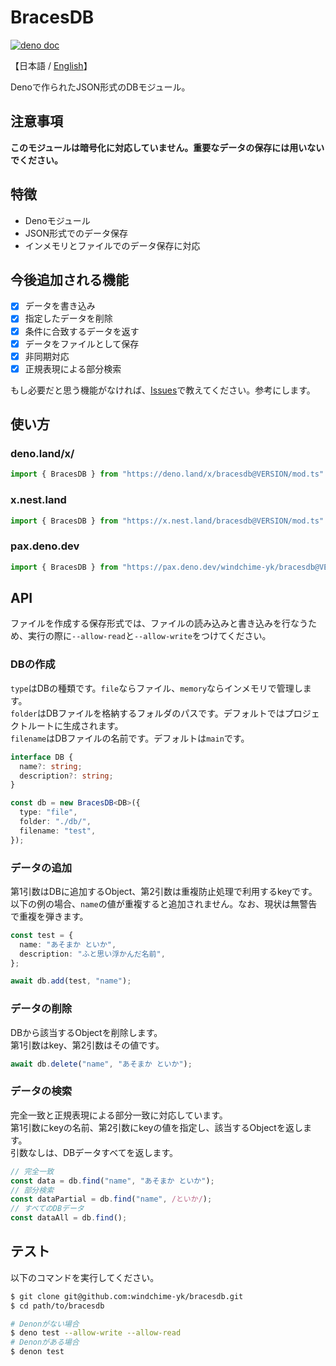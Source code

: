 # BracesDB
[![deno doc](https://doc.deno.land/badge.svg)](https://doc.deno.land/https/deno.land/x/bracesdb/mod.ts)

【日本語 / [English](./README.md)】

Denoで作られたJSON形式のDBモジュール。

## 注意事項
**このモジュールは暗号化に対応していません。重要なデータの保存には用いないでください。**

## 特徴
- Denoモジュール
- JSON形式でのデータ保存
- インメモリとファイルでのデータ保存に対応

## 今後追加される機能
- [x] データを書き込み
- [x] 指定したデータを削除
- [x] 条件に合致するデータを返す
- [x] データをファイルとして保存
- [x] 非同期対応
- [x] 正規表現による部分検索

もし必要だと思う機能がなければ、[Issues](https://github.com/windchime-yk/bracesdb/issues/new)で教えてください。参考にします。

## 使い方
### deno.land/x/
``` typescript
import { BracesDB } from "https://deno.land/x/bracesdb@VERSION/mod.ts"
```

### x.nest.land
``` typescript
import { BracesDB } from "https://x.nest.land/bracesdb@VERSION/mod.ts"
```

### pax.deno.dev
``` typescript
import { BracesDB } from "https://pax.deno.dev/windchime-yk/bracesdb@VERSION/mod.ts"
```

## API
ファイルを作成する保存形式では、ファイルの読み込みと書き込みを行なうため、実行の際に`--allow-read`と`--allow-write`をつけてください。

### DBの作成
`type`はDBの種類です。`file`ならファイル、`memory`ならインメモリで管理します。  
`folder`はDBファイルを格納するフォルダのパスです。デフォルトではプロジェクトルートに生成されます。  
`filename`はDBファイルの名前です。デフォルトは`main`です。
``` typescript
interface DB {
  name?: string;
  description?: string;
}

const db = new BracesDB<DB>({
  type: "file",
  folder: "./db/",
  filename: "test",
});
```

### データの追加
第1引数はDBに追加するObject、第2引数は重複防止処理で利用するkeyです。  
以下の例の場合、`name`の値が重複すると追加されません。なお、現状は無警告で重複を弾きます。
``` typescript
const test = {
  name: "あそまか といか",
  description: "ふと思い浮かんだ名前",
};

await db.add(test, "name");
```

### データの削除
DBから該当するObjectを削除します。  
第1引数はkey、第2引数はその値です。
``` typescript
await db.delete("name", "あそまか といか");
```

### データの検索
完全一致と正規表現による部分一致に対応しています。  
第1引数にkeyの名前、第2引数にkeyの値を指定し、該当するObjectを返します。  
引数なしは、DBデータすべてを返します。
``` typescript
// 完全一致
const data = db.find("name", "あそまか といか");
// 部分検索
const dataPartial = db.find("name", /といか/);
// すべてのDBデータ
const dataAll = db.find();
```

## テスト
以下のコマンドを実行してください。
``` bash
$ git clone git@github.com:windchime-yk/bracesdb.git
$ cd path/to/bracesdb

# Denonがない場合
$ deno test --allow-write --allow-read
# Denonがある場合
$ denon test
```